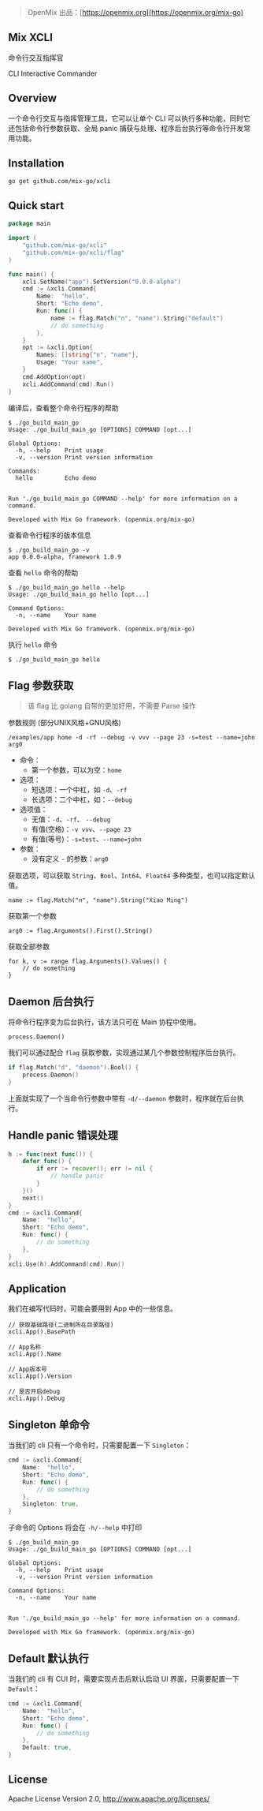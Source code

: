 > OpenMix 出品：[https://openmix.org](https://openmix.org/mix-go)

## Mix XCLI

命令行交互指挥官

CLI Interactive Commander

## Overview

一个命令行交互与指挥管理工具，它可以让单个 CLI 可以执行多种功能，同时它还包括命令行参数获取、全局 panic 捕获与处理、程序后台执行等命令行开发常用功能。

## Installation

```
go get github.com/mix-go/xcli
```

## Quick start

```go
package main

import (
    "github.com/mix-go/xcli"
    "github.com/mix-go/xcli/flag"
)

func main() {
    xcli.SetName("app").SetVersion("0.0.0-alpha")
    cmd := &xcli.Command{
        Name:  "hello",
        Short: "Echo demo",
        Run: func() {
            name := flag.Match("n", "name").String("default")
            // do something
        },
    }
    opt := &xcli.Option{
        Names: []string{"n", "name"},
        Usage: "Your name",
    }
    cmd.AddOption(opt)
    xcli.AddCommand(cmd).Run()
}
```

编译后，查看整个命令行程序的帮助

```
$ ./go_build_main_go 
Usage: ./go_build_main_go [OPTIONS] COMMAND [opt...]

Global Options:
  -h, --help    Print usage
  -v, --version Print version information

Commands:
  hello         Echo demo


Run './go_build_main_go COMMAND --help' for more information on a command.

Developed with Mix Go framework. (openmix.org/mix-go)
```

查看命令行程序的版本信息

```
$ ./go_build_main_go -v
app 0.0.0-alpha, framework 1.0.9
```

查看 `hello` 命令的帮助

```
$ ./go_build_main_go hello --help
Usage: ./go_build_main_go hello [opt...]

Command Options:
  -n, --name    Your name

Developed with Mix Go framework. (openmix.org/mix-go)
```

执行 `hello` 命令

```
$ ./go_build_main_go hello 
```

## Flag 参数获取

> 该 flag 比 golang 自带的更加好用，不需要 Parse 操作

参数规则 (部分UNIX风格+GNU风格)

```
/examples/app home -d -rf --debug -v vvv --page 23 -s=test --name=john arg0
```
- 命令：
    - 第一个参数，可以为空：`home`
- 选项：
    - 短选项：一个中杠，如 `-d`、`-rf`
    - 长选项：二个中杠，如：`--debug`
- 选项值：
    - 无值：`-d`、`-rf`、 `--debug`
    - 有值(空格)：`-v vvv`、`--page 23`
    - 有值(等号)：`-s=test`、`--name=john`
- 参数：
    - 没有定义 `-` 的参数：`arg0`

获取选项，可以获取 `String`、`Bool`、`Int64`、`Float64` 多种类型，也可以指定默认值。

```
name := flag.Match("n", "name").String("Xiao Ming")
```

获取第一个参数

```
arg0 := flag.Arguments().First().String()
```

获取全部参数

```
for k, v := range flag.Arguments().Values() {
    // do something
}
```

## Daemon 后台执行

将命令行程序变为后台执行，该方法只可在 Main 协程中使用。

```
process.Daemon()
```

我们可以通过配合 `flag` 获取参数，实现通过某几个参数控制程序后台执行。

```go
if flag.Match("d", "daemon").Bool() {
    process.Daemon()
}
```

上面就实现了一个当命令行参数中带有 `-d/--daemon` 参数时，程序就在后台执行。

## Handle panic 错误处理

```go
h := func(next func()) {
    defer func() {
        if err := recover(); err != nil {
            // handle panic
        }
    }()
    next()
}
cmd := &xcli.Command{
    Name:  "hello",
    Short: "Echo demo",
    Run: func() {
        // do something
    },
}
xcli.Use(h).AddCommand(cmd).Run()
```

## Application

我们在编写代码时，可能会要用到 App 中的一些信息。

```
// 获取基础路径(二进制所在目录路径)
xcli.App().BasePath

// App名称
xcli.App().Name

// App版本号
xcli.App().Version

// 是否开启debug
xcli.App().Debug
```

## Singleton 单命令

当我们的 cli 只有一个命令时，只需要配置一下 `Singleton`：

~~~go
cmd := &xcli.Command{
    Name:  "hello",
    Short: "Echo demo",
    Run: func() {
        // do something
    },
    Singleton: true,
}
~~~

子命令的 Options 将会在 `-h/--help` 中打印

~~~
$ ./go_build_main_go 
Usage: ./go_build_main_go [OPTIONS] COMMAND [opt...]

Global Options:
  -h, --help    Print usage
  -v, --version Print version information

Command Options:
  -n, --name    Your name


Run './go_build_main_go --help' for more information on a command.

Developed with Mix Go framework. (openmix.org/mix-go)
~~~

## Default 默认执行

当我们的 cli 有 CUI 时，需要实现点击后默认启动 UI 界面，只需要配置一下 `Default`：

~~~go
cmd := &xcli.Command{
    Name:  "hello",
    Short: "Echo demo",
    Run: func() {
        // do something
    },
    Default: true,
}
~~~

## License

Apache License Version 2.0, http://www.apache.org/licenses/
